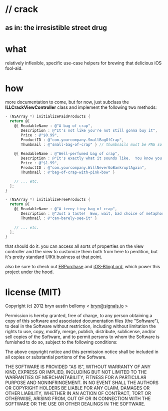 # // crack

## as in: the irresistible street drug

# what

relatively inflexible, specific use-case helpers for brewing that delicious iOS
fool-aid.

# how

more documentation to come, but for now, just subclass the
**ILLCrackViewController** class and implement the following two methods:

```objective-c
- (NSArray *) initializePaidProducts {
  return @[
    @{ ReadableName : @"A bag of crap",
       Description : @"It's not like you're not still gonna buy it",
       Price : @"$0.99",
       ProductID : @"com.yourcompany.SmallBagOfCrap",
       Thumbnail : @"small-bag-of-crap" } // thumbnails must be PNG so no extension is needed
    
    @{ ReadableName : @"Well-perfumed bag of crap",
       Description : @"It's exactly what it sounds like.  You know you can't help but click that buy button.",
       Price : @"$1.99",
       ProductID : @"com.yourcompany.WillNeverGoBankruptAgain",
       Thumbnail : @"bag-of-crap-with-pink-bow" }

    // ... etc.
  ];
}

- (NSArray *) initializeFreeProducts {
  return @[
    @{ ReadableName : @"A teeny tiny bag of crap",
       Description : @"Just a taste!  Eww, wait, bad choice of metaphors.",
       Thumbnail : @"can-barely-see-it" }
    
    // ... etc.
  ];
}
```

that should do it.  you can access all sorts of properties on the view
controller and the view to customize them both from here to perdition, but it's
pretty standard UIKit business at that point.

also be sure to check out [EBPurchase](http://github.com/ebutterfly/EBPurchase)
and [iOS-BlingLord](http://github.com/brynbellomy/iOS-BlingLord), which power
this project under the hood.

# license (MIT)

Copyright (c) 2012 bryn austin bellomy < <bryn@signals.io> >

Permission is hereby granted, free of charge, to any person obtaining
a copy of this software and associated documentation files (the
"Software"), to deal in the Software without restriction, including
without limitation the rights to use, copy, modify, merge, publish,
distribute, sublicense, and/or sell copies of the Software, and to
permit persons to whom the Software is furnished to do so, subject to
the following conditions:

The above copyright notice and this permission notice shall be
included in all copies or substantial portions of the Software.

THE SOFTWARE IS PROVIDED "AS IS", WITHOUT WARRANTY OF ANY KIND,
EXPRESS OR IMPLIED, INCLUDING BUT NOT LIMITED TO THE WARRANTIES OF
MERCHANTABILITY, FITNESS FOR A PARTICULAR PURPOSE AND
NONINFRINGEMENT. IN NO EVENT SHALL THE AUTHORS OR COPYRIGHT HOLDERS BE
LIABLE FOR ANY CLAIM, DAMAGES OR OTHER LIABILITY, WHETHER IN AN ACTION
OF CONTRACT, TORT OR OTHERWISE, ARISING FROM, OUT OF OR IN CONNECTION
WITH THE SOFTWARE OR THE USE OR OTHER DEALINGS IN THE SOFTWARE.

